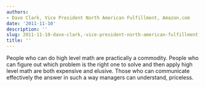 ```yaml
---
authors:
- Dave Clark, Vice President North American Fulfillment, Amazon.com
date: '2011-11-10'
description: ''
slug: 2011-11-10-dave-clark,-vice-president-north-american-fulfillment,-amazon.com
title: ''
---
```

People who can do high level math are practically a commodity. People who can figure out which problem is the right one to solve and then apply high level math are both expensive and elusive.  Those who can communicate effectively the answer in such a way managers can understand, priceless.



